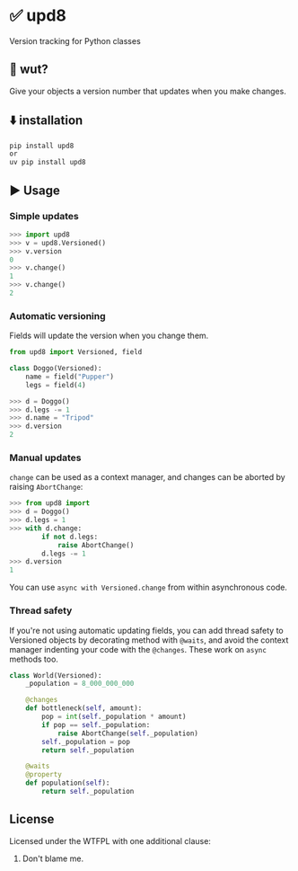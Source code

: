 # ✅ upd8

Version tracking for Python classes

## 🍐 wut?

Give your objects a version number that updates when you make changes.

## ⬇️  installation

```bash
pip install upd8
or
uv pip install upd8
```

## ▶️ Usage

### Simple updates

```python
>>> import upd8
>>> v = upd8.Versioned()
>>> v.version
0
>>> v.change()
1
>>> v.change()
2
```

### Automatic versioning

Fields will update the version when you change them.

```python
from upd8 import Versioned, field

class Doggo(Versioned):
    name = field("Pupper")
    legs = field(4)
```

```python
>>> d = Doggo()
>>> d.legs -= 1
>>> d.name = "Tripod"
>>> d.version
2
```

### Manual updates

`change` can be used as a context manager, and changes can be aborted by
raising `AbortChange`:

```python
>>> from upd8 import
>>> d = Doggo()
>>> d.legs = 1
>>> with d.change:
        if not d.legs:
            raise AbortChange()
        d.legs -= 1
>>> d.version
1
```

You can use `async with Versioned.change` from within asynchronous code.

### Thread safety

If you're not using automatic updating fields, you can add thread safety to
Versioned objects by decorating method with `@waits`, and avoid the context
manager indenting your code with the `@changes`. These work on `async` methods
too.

```python
class World(Versioned):
    _population = 8_000_000_000

    @changes
    def bottleneck(self, amount):
        pop = int(self._population * amount)
        if pop == self._population:
            raise AbortChange(self._population)
        self._population = pop
        return self._population

    @waits
    @property
    def population(self):
        return self._population
```

## License

Licensed under the WTFPL with one additional clause:

1. Don't blame me.

